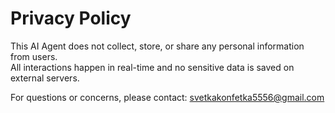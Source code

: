 # Privacy Policy

This AI Agent does not collect, store, or share any personal information from users.  
All interactions happen in real-time and no sensitive data is saved on external servers.  

For questions or concerns, please contact: svetkakonfetka5556@gmail.com

